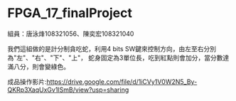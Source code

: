 # FPGA_17_finalProject
組員：唐泳烽108321056、陳奕宏108321040

我們這組做的是計分制貪吃蛇，利用4 bits SW鍵來控制方向，由左至右分別為"左"、"右"、"下"、"上"，
蛇身固定為3單位長，吃到紅點則會加分，當分數達滿八分，則會變綠色。

成品操作影片:https://drive.google.com/file/d/1iCVy1V0W2N5_By-QKRp3XaqUxGv1ISmB/view?usp=sharing
